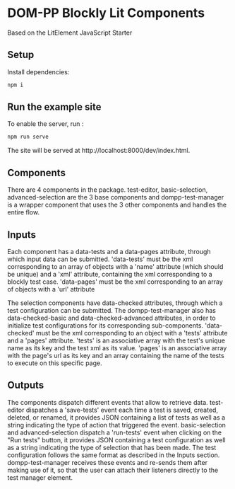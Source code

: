 # DOM-PP Blockly Lit Components

Based on the LitElement JavaScript Starter

## Setup

Install dependencies:

```bash
npm i
```

## Run the example site

To enable the server, run :

```bash
npm run serve
```

The site will be served at http://localhost:8000/dev/index.html.

## Components

There are 4 components in the package.
test-editor, basic-selection, advanced-selection are the 3 base components and dompp-test-manager is a wrapper component that uses the 3 other components and handles the entire flow.

## Inputs

Each component has a data-tests and a data-pages attribute, through which input data can be submitted.
'data-tests' must be the xml corresponding to an array of objects with a 'name' attribute (which should be unique) and a 'xml' attribute, containing the xml corresponding to a blockly test case.
'data-pages' must be the xml corresponding to an array of objects with a 'url' attribute

The selection components have data-checked attributes, through which a test configuration can be submitted. The dompp-test-manager also has data-checked-basic and data-checked-advanced attributes, in order to initialize test configurations for its corresponding sub-components.
'data-checked' must be the xml corresponding to an object with a 'tests' attribute and a 'pages' attribute.
'tests' is an associative array with the test's unique name as its key and the test xml as its value.
'pages' is an associative array with the page's url as its key and an array containing the name of the tests to execute on this specific page.

## Outputs

The components dispatch different events that allow to retrieve data.
test-editor dispatches a 'save-tests' event each time a test is saved, created, deleted, or renamed, it provides JSON containing a list of tests as well as a string indicating the type of action that triggered the event.
basic-selection and advanced-selection dispatch a 'run-tests' event when clicking on the "Run tests" button, it provides JSON containing a test configuration as well as a string indicating the type of selection that has been made. The test configuration follows the same format as described in the Inputs section.
dompp-test-manager receives these events and re-sends them after making use of it, so that the user can attach their listeners directly to the test manager element.
